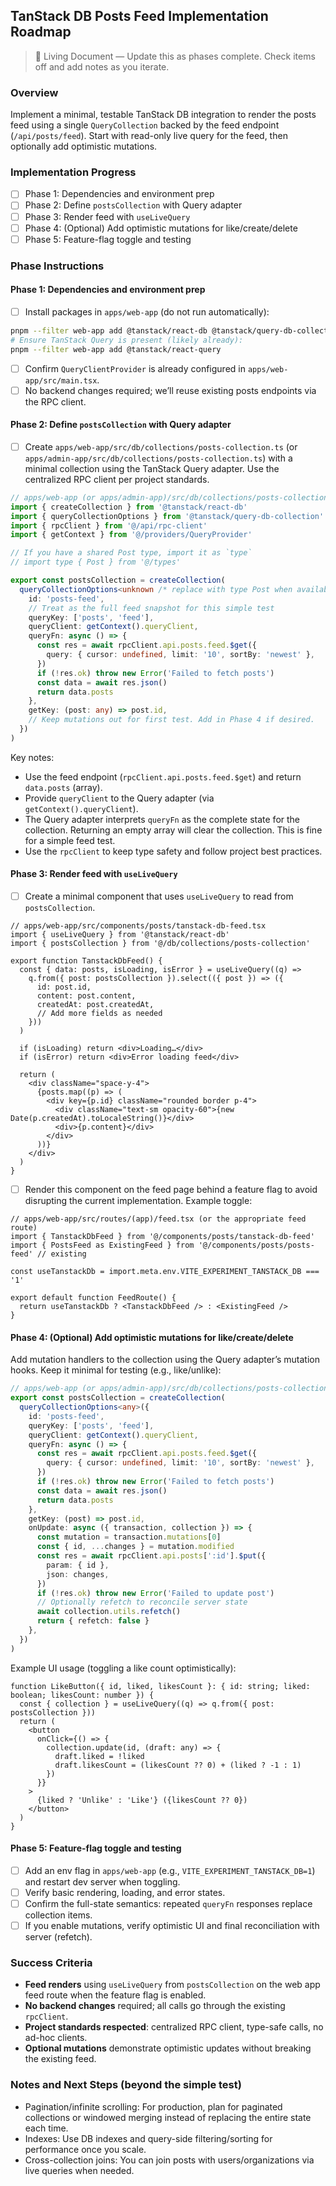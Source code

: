 ## TanStack DB Posts Feed Implementation Roadmap

> 📝 Living Document — Update this as phases complete. Check items off and add notes as you iterate.

### Overview
Implement a minimal, testable TanStack DB integration to render the posts feed using a single `QueryCollection` backed by the feed endpoint (`/api/posts/feed`). Start with read-only live query for the feed, then optionally add optimistic mutations.

### Implementation Progress
- [ ] Phase 1: Dependencies and environment prep
- [ ] Phase 2: Define `postsCollection` with Query adapter
- [ ] Phase 3: Render feed with `useLiveQuery`
- [ ] Phase 4: (Optional) Add optimistic mutations for like/create/delete
- [ ] Phase 5: Feature-flag toggle and testing

### Phase Instructions

#### Phase 1: Dependencies and environment prep
- [ ] Install packages in `apps/web-app` (do not run automatically):
```bash
pnpm --filter web-app add @tanstack/react-db @tanstack/query-db-collection
# Ensure TanStack Query is present (likely already):
pnpm --filter web-app add @tanstack/react-query
```
- [ ] Confirm `QueryClientProvider` is already configured in `apps/web-app/src/main.tsx`.
- [ ] No backend changes required; we’ll reuse existing posts endpoints via the RPC client.

#### Phase 2: Define `postsCollection` with Query adapter
- [ ] Create `apps/web-app/src/db/collections/posts-collection.ts` (or `apps/admin-app/src/db/collections/posts-collection.ts`) with a minimal collection using the TanStack Query adapter. Use the centralized RPC client per project standards.
```ts
// apps/web-app (or apps/admin-app)/src/db/collections/posts-collection.ts
import { createCollection } from '@tanstack/react-db'
import { queryCollectionOptions } from '@tanstack/query-db-collection'
import { rpcClient } from '@/api/rpc-client'
import { getContext } from '@/providers/QueryProvider'

// If you have a shared Post type, import it as `type`
// import type { Post } from '@/types'

export const postsCollection = createCollection(
  queryCollectionOptions<unknown /* replace with type Post when available */>({
    id: 'posts-feed',
    // Treat as the full feed snapshot for this simple test
    queryKey: ['posts', 'feed'],
    queryClient: getContext().queryClient,
    queryFn: async () => {
      const res = await rpcClient.api.posts.feed.$get({
        query: { cursor: undefined, limit: '10', sortBy: 'newest' },
      })
      if (!res.ok) throw new Error('Failed to fetch posts')
      const data = await res.json()
      return data.posts
    },
    getKey: (post: any) => post.id,
    // Keep mutations out for first test. Add in Phase 4 if desired.
  })
)
```

Key notes:
- Use the feed endpoint (`rpcClient.api.posts.feed.$get`) and return `data.posts` (array).
- Provide `queryClient` to the Query adapter (via `getContext().queryClient`).
- The Query adapter interprets `queryFn` as the complete state for the collection. Returning an empty array will clear the collection. This is fine for a simple feed test.
- Use the `rpcClient` to keep type safety and follow project best practices.

#### Phase 3: Render feed with `useLiveQuery`
- [ ] Create a minimal component that uses `useLiveQuery` to read from `postsCollection`.
```tsx
// apps/web-app/src/components/posts/tanstack-db-feed.tsx
import { useLiveQuery } from '@tanstack/react-db'
import { postsCollection } from '@/db/collections/posts-collection'

export function TanstackDbFeed() {
  const { data: posts, isLoading, isError } = useLiveQuery((q) =>
    q.from({ post: postsCollection }).select(({ post }) => ({
      id: post.id,
      content: post.content,
      createdAt: post.createdAt,
      // Add more fields as needed
    }))
  )

  if (isLoading) return <div>Loading…</div>
  if (isError) return <div>Error loading feed</div>

  return (
    <div className="space-y-4">
      {posts.map((p) => (
        <div key={p.id} className="rounded border p-4">
          <div className="text-sm opacity-60">{new Date(p.createdAt).toLocaleString()}</div>
          <div>{p.content}</div>
        </div>
      ))}
    </div>
  )
}
```

- [ ] Render this component on the feed page behind a feature flag to avoid disrupting the current implementation. Example toggle:
```tsx
// apps/web-app/src/routes/(app)/feed.tsx (or the appropriate feed route)
import { TanstackDbFeed } from '@/components/posts/tanstack-db-feed'
import { PostsFeed as ExistingFeed } from '@/components/posts/posts-feed' // existing

const useTanstackDb = import.meta.env.VITE_EXPERIMENT_TANSTACK_DB === '1'

export default function FeedRoute() {
  return useTanstackDb ? <TanstackDbFeed /> : <ExistingFeed />
}
```

#### Phase 4: (Optional) Add optimistic mutations for like/create/delete
Add mutation handlers to the collection using the Query adapter’s mutation hooks. Keep it minimal for testing (e.g., like/unlike):
```ts
// apps/web-app (or apps/admin-app)/src/db/collections/posts-collection.ts
export const postsCollection = createCollection(
  queryCollectionOptions<any>({
    id: 'posts-feed',
    queryKey: ['posts', 'feed'],
    queryClient: getContext().queryClient,
    queryFn: async () => {
      const res = await rpcClient.api.posts.feed.$get({
        query: { cursor: undefined, limit: '10', sortBy: 'newest' },
      })
      if (!res.ok) throw new Error('Failed to fetch posts')
      const data = await res.json()
      return data.posts
    },
    getKey: (post) => post.id,
    onUpdate: async ({ transaction, collection }) => {
      const mutation = transaction.mutations[0]
      const { id, ...changes } = mutation.modified
      const res = await rpcClient.api.posts[':id'].$put({
        param: { id },
        json: changes,
      })
      if (!res.ok) throw new Error('Failed to update post')
      // Optionally refetch to reconcile server state
      await collection.utils.refetch()
      return { refetch: false }
    },
  })
)
```

Example UI usage (toggling a like count optimistically):
```tsx
function LikeButton({ id, liked, likesCount }: { id: string; liked: boolean; likesCount: number }) {
  const { collection } = useLiveQuery((q) => q.from({ post: postsCollection }))
  return (
    <button
      onClick={() => {
        collection.update(id, (draft: any) => {
          draft.liked = !liked
          draft.likesCount = (likesCount ?? 0) + (liked ? -1 : 1)
        })
      }}
    >
      {liked ? 'Unlike' : 'Like'} ({likesCount ?? 0})
    </button>
  )
}
```

#### Phase 5: Feature-flag toggle and testing
- [ ] Add an env flag in `apps/web-app` (e.g., `VITE_EXPERIMENT_TANSTACK_DB=1`) and restart dev server when toggling.
- [ ] Verify basic rendering, loading, and error states.
- [ ] Confirm the full-state semantics: repeated `queryFn` responses replace collection items.
- [ ] If you enable mutations, verify optimistic UI and final reconciliation with server (refetch).

### Success Criteria
- **Feed renders** using `useLiveQuery` from `postsCollection` on the web app feed route when the feature flag is enabled.
- **No backend changes** required; all calls go through the existing `rpcClient`.
- **Project standards respected**: centralized RPC client, type-safe calls, no ad-hoc clients.
- **Optional mutations** demonstrate optimistic updates without breaking the existing feed.

### Notes and Next Steps (beyond the simple test)
- Pagination/infinite scrolling: For production, plan for paginated collections or windowed merging instead of replacing the entire state each time.
- Indexes: Use DB indexes and query-side filtering/sorting for performance once you scale.
- Cross-collection joins: You can join posts with users/organizations via live queries when needed.


